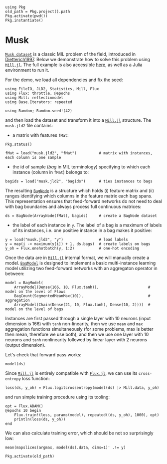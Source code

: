 ```@setup musk
using Pkg
old_path = Pkg.project().path
Pkg.activate(pwd())
Pkg.instantiate()
```

# Musk
[`Musk dataset`](https://archive.ics.uci.edu/ml/datasets/Musk+(Version+2)) is a classic MIL problem of the field, introduced in [Dietterich1997](@cite). Below we demonstrate how to solve this problem using [`Mill.jl`](https://github.com/CTUAvastLab/Mill.jl). The full example is also accessible [here](https://github.com/CTUAvastLab/Mill.jl/tree/master/docs/src/examples/musk/), as well as a Julia environment to run it.

For the demo, we load all dependencies and fix the seed:

```@example musk
using FileIO, JLD2, Statistics, Mill, Flux
using Flux: throttle, @epochs
using Mill: reflectinmodel
using Base.Iterators: repeated

using Random; Random.seed!(42)
```

and then load the dataset and transform it into a [`Mill.jl`](https://github.com/CTUAvastLab/Mill.jl) structure. The `musk.jld2` file contains:

* a matrix with features `fMat`:

```@repl musk
Pkg.status()
```
```@repl musk
fMat = load("musk.jld2", "fMat")          # matrix with instances, each column is one sample
```

* the id of sample (*bag* in MIL terminology) specifying to which each instance (column in `fMat`) belongs to:

```@repl musk
bagids = load("musk.jld2", "bagids")      # ties instances to bags
```

The resulting [`BagNode`](@ref) is a structure which holds (i) feature matrix and (ii) ranges identifying which columns in the feature matrix each bag spans. This representation ensures that feed-forward networks do not need to deal with bag boundaries and always process full continuous matrices:

```@repl musk
ds = BagNode(ArrayNode(fMat), bagids)     # create a BagNode dataset
```

* the label of each instance in `y`.  The label of a bag is a maximum of labels of its instances, i.e. one positive instance in a bag makes it positive:

```@repl musk
y = load("musk.jld2", "y")                # load labels
y = map(i -> maximum(y[i]) + 1, ds.bags)  # create labels on bags
y_oh = Flux.onehotbatch(y, 1:2)           # one-hot encoding
```

Once the data are in [`Mill.jl`](https://github.com/CTUAvastLab/Mill.jl) internal format, we will manually create a model. [`BagModel`](@ref) is designed to implement a basic multi-instance learning model utilizing two feed-forward networks with an aggregaton operator in between:

```@repl musk
model = BagModel(
    ArrayModel(Dense(166, 10, Flux.tanh)),                      # model on the level of Flows
    BagCount(SegmentedMeanMax(10)),                             # aggregation
    ArrayModel(Chain(Dense(21, 10, Flux.tanh), Dense(10, 2))))  # model on the level of bags
```

Instances are first passed through a single layer with 10 neurons (input dimension is 166) with `tanh` non-linearity, then we use `mean` and `max` aggregation functions simultaneously (for some problems, max is better then mean, therefore we use both), and then we use one layer with 10 neurons and `tanh` nonlinearity followed by linear layer with 2 neurons (output dimension).

Let's check that forward pass works:

```@repl musk
model(ds)
```

Since [`Mill.jl`](https://github.com/CTUAvastLab/Mill.jl) is entirely compatible with [`Flux.jl`](https://fluxml.ai), we can use its `cross-entropy` loss function:

```@repl musk
loss(ds, y_oh) = Flux.logitcrossentropy(model(ds) |> Mill.data, y_oh)
```

and run simple training procedure using its tooling:

```@repl musk
opt = Flux.ADAM()
@epochs 10 begin
    Flux.train!(loss, params(model), repeated((ds, y_oh), 1000), opt)
    println(loss(ds, y_oh))
end
```

We can also calculate training error, which should be not so surprisingly low:

```@repl musk
mean(mapslices(argmax, model(ds).data, dims=1)' .!= y)
```

```@setup musk
Pkg.activate(old_path)
```
